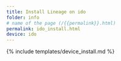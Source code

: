 ```yaml
---
title: Install Lineage on ido
folder: info
# name of the page (/{{permalink}}.html)
permalink: ido_install.html
device: ido
---
```

{% include templates/device_install.md %}
